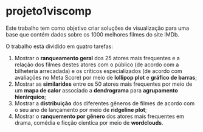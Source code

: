 # projeto1viscomp

Este trabalho tem como objetivo criar soluções de visualização para uma base que contém dados sobre os 1000 melhores filmes do site IMDb.

O trabalho está dividido em quatro tarefas:

1.   Mostrar o **ranqueamento geral** dos 25 atores mais frequentes e a relação dos filmes destes atores com o público (de acordo com a bilheteria arrecadada) e os críticos especializados (de acordo com avaliações no Meta Score) por meio de **lollipop plot** e **gráfico de barras**;
2.   Mostrar as **similarides** entre os 50 atores mais frequentes por meio de um **mapa de calor** associado a **dendrograma** para **agrupamento hierárquico**;
3.   Mostrar a **distribuição** dos diferentes gêneros de filmes de acordo com o seu ano de lançamento por meio de **ridgeline plot**;
4.   Mostrar o **ranquemento por gênero** dos atores mais frequentes em drama, comédia e ficção cientíca por meio de **wordclouds**.
